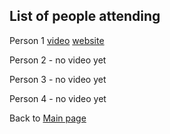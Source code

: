 ## List of people attending

Person 1 [video](./videos/testvid.mp4) [website](https://kletskoppenfestival.nl)

Person 2 - no video yet

Person 3 - no video yet

Person 4 - no video yet


Back to [Main page](./Programma.md)